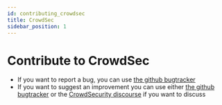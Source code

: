 ```yaml
---
id: contributing_crowdsec
title: CrowdSec
sidebar_position: 1
---
```


# Contribute to CrowdSec

 - If you want to report a bug, you can use [the github bugtracker](https://github.com/crowdsecurity/crowdsec/issues)
 - If you want to suggest an improvement you can use either [the github bugtracker](https://github.com/crowdsecurity/crowdsec/issues) or the [CrowdSecurity discourse](http://discourse.crowdsec.net) if you want to discuss 

